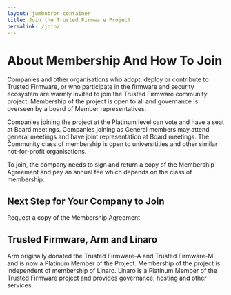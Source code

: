 ```yaml
---
layout: jumbotron-container
title: Join the Trusted Firmware Project
permalink: /join/
---
```

# About Membership And How To Join
Companies and other organisations who adopt, deploy or contribute to Trusted Firmware, or who participate in the firmware and security ecosystem are warmly invited to join the Trusted Firmware community project. Membership of the project is open to all and governance is overseen by a board of Member representatives. 

Companies joining the project at the Platinum level can vote and have a seat at Board meetings. Companies joining as General members may attend general meetings and have joint representation at Board meetings. The Community class of membership is open to universitities and other similar not-for-profit organisations.

To join, the company needs to sign and return a copy of the Membership Agreement and pay an annual fee which depends on the class of membership.

## Next Step for Your Company to Join

Request a copy of the Membership Agreement

## Trusted Firmware, Arm and Linaro
Arm originally donated the Trusted Firmware-A and Trusted Firmware-M and is now a Platinum Member of the Project. Membership of the project is independent of membership of Linaro. Linaro is a Platinum Member of the Trusted Firmware project and provides governance, hosting and other services. 
